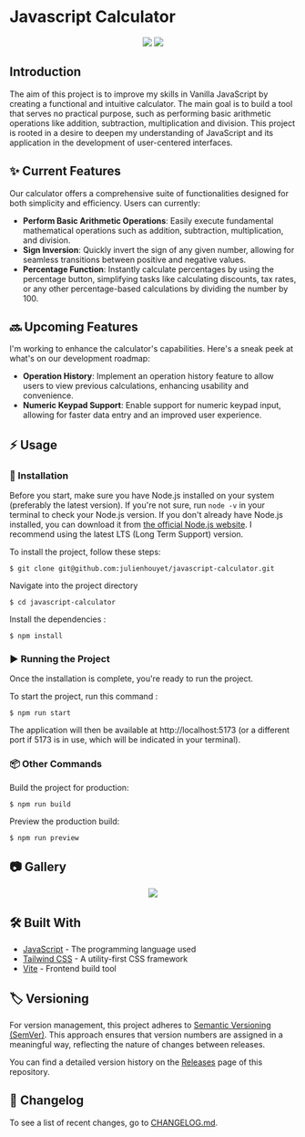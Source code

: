 # Javascript Calculator

<p align="center">
  <img src="https://img.shields.io/badge/version-0.4.1-blue.svg">
  <img src="https://img.shields.io/github/languages/code-size/julienhouyet/javascript-calculator.svg">
</p>

## Introduction

The aim of this project is to improve my skills in Vanilla JavaScript by creating a functional and intuitive calculator. The main goal is to build a tool that serves no practical purpose, such as performing basic arithmetic operations like addition, subtraction, multiplication and division. This project is rooted in a desire to deepen my understanding of JavaScript and its application in the development of user-centered interfaces.

## :sparkles: Current Features

Our calculator offers a comprehensive suite of functionalities designed for both simplicity and efficiency. Users can currently:

- **Perform Basic Arithmetic Operations**: Easily execute fundamental mathematical operations such as addition, subtraction, multiplication, and division.
- **Sign Inversion**: Quickly invert the sign of any given number, allowing for seamless transitions between positive and negative values.
- **Percentage Function**: Instantly calculate percentages by using the percentage button, simplifying tasks like calculating discounts, tax rates, or any other percentage-based calculations by dividing the number by 100.

## :soon: Upcoming Features

I'm working to enhance the calculator's capabilities. Here's a sneak peek at what's on our development roadmap:

- **Operation History**: Implement an operation history feature to allow users to view previous calculations, enhancing usability and convenience.
- **Numeric Keypad Support**: Enable support for numeric keypad input, allowing for faster data entry and an improved user experience.


## :zap: Usage

### :electric_plug: Installation

Before you start, make sure you have Node.js installed on your system (preferably the latest version). If you're not sure, run `node -v` in your terminal to check your Node.js version. If you don't already have Node.js installed, you can download it from [the official Node.js website](https://nodejs.org/en). I recommend using the latest LTS (Long Term Support) version.

To install the project, follow these steps:

```shell
$ git clone git@github.com:julienhouyet/javascript-calculator.git
```

Navigate into the project directory
```shell
$ cd javascript-calculator
```

Install the dependencies :

```shell
$ npm install
```

###  :arrow_forward: Running the Project

Once the installation is complete, you're ready to run the project.

To start the project, run this command :

```shell
$ npm run start
```

The application will then be available at http://localhost:5173 (or a different port if 5173 is in use, which will be indicated in your terminal).

###  :package: Other Commands

Build the project for production:

```shell
$ npm run build
```

Preview the production build:

```shell
$ npm run preview
```

##  :camera: Gallery

<p align="center">
  <img src="https://i.postimg.cc/ZnK6vDp0/javascript-calculator.png">
</p>

## :hammer_and_wrench: Built With

- [JavaScript](https://developer.mozilla.org/fr/docs/Web/JavaScript) - The programming language used
- [Tailwind CSS](https://tailwindcss.com/) - A utility-first CSS framework
- [Vite](https://vitejs.dev/) - Frontend build tool

## :label: Versioning

For version management, this project adheres to [Semantic Versioning (SemVer)](http://semver.org/). This approach ensures that version numbers are assigned in a meaningful way, reflecting the nature of changes between releases.

You can find a detailed version history on the [Releases](https://github.com/julienhouyet/javascript-calculator/releases) page of this repository.

## :memo: Changelog

To see a list of recent changes, go to [CHANGELOG.md](CHANGELOG.md).
